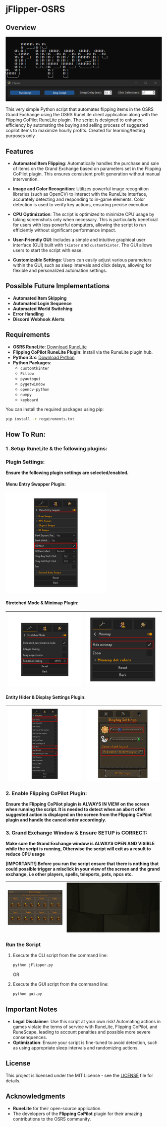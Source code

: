# jFlipper-OSRS

## Overview

![GUI](src/images/settings/guiexample.png)

This very simple Python script that automates flipping items in the OSRS Grand Exchange using the OSRS RuneLite client application along with the Flipping CoPilot RuneLite plugin. The script is designed to enhance efficiency by automating the buying and selling process of suggested copilot items to maximize hourly profits. Created for learning/testing purposes only

## Features

- **Automated Item Flipping**: Automatically handles the purchase and sale of items on the Grand Exchange based on parameters set in the Flipping CoPilot plugin. This ensures consistent profit generation without manual intervention.

- **Image and Color Recognition**: Utilizes powerful image recognition libraries (such as OpenCV) to interact with the RuneLite interface, accurately detecting and responding to in-game elements. Color detection is used to verify key actions, ensuring precise execution.

- **CPU Optimization**: The script is optimized to minimize CPU usage by taking screenshots only when necessary. This is particularly beneficial for users with less powerful computers, allowing the script to run efficiently without significant performance impact.

- **User-Friendly GUI**: Includes a simple and intuitive graphical user interface (GUI) built with `tkinter` and `customtkinter`. The GUI allows users to start the script with ease.

- **Customizable Settings**: Users can easily adjust various parameters within the GUI, such as sleep intervals and click delays, allowing for flexible and personalized automation settings.

## Possible Future Implementations

- **Automated Item Skipping**
- **Automated Login Sequence**
- **Automated World Switching**
- **Error Handling**
- **Discord Webhook Alerts**

## Requirements

- **OSRS RuneLite**: [Download RuneLite](https://runelite.net/)
- **Flipping CoPilot RuneLite Plugin**: Install via the RuneLite plugin hub.
- **Python 3.x**: [Download Python](https://www.python.org/)
- **Python Packages**:
  - `customtkinter`
  - `Pillow`
  - `pyautogui`
  - `pygetwindow`
  - `opencv-python`
  - `numpy`
  - `keyboard`

You can install the required packages using pip:

```bash
pip install -r requirements.txt
```

## How To Run:

### 1 .Setup RuneLite & the following plugins:

### Plugin Settings:

**Ensure the following plugin settings are selected/enabled.**

#### Menu Entry Swapper Plugin:

![Menu Entry Swapper](src/images/settings/menuentryswapper.png)

#### Stretched Mode & Minimap Plugin:

| ![Stretched Mode](src/images/settings/stretchedmode.png) | ![Minimap](src/images/settings/minimap.png) |
| :------------------------------------------------------: | :-----------------------------------------: |

#### Entity Hider & Display Settings Plugin:

| ![Entity Hider](src/images/settings/entityhider.png) | ![Display Settings](src/images/settings/displaysettings.png) |
| :--------------------------------------------------: | :----------------------------------------------------------: |

### 2. Enable Flipping CoPilot Plugin:

**Ensure the Flipping CoPilot plugin is **ALWAYS IN VIEW** on the screen when running the script. It is needed to detect when an abort offer suggested action is displayed on the screen from the Flipping CoPilot plugin and handle the cancel order accordingly.**

### 3. Grand Exchange Window & Ensure SETUP is CORRECT:

**Make sure the Grand Exchange window is **ALWAYS OPEN AND VISIBLE** while the script is running, Otherwise the script will exit as a result to reduce CPU usage**

**[IMPORTANT!] Before you run the script ensure that there is nothing that could possible trigger a misclick in your view of the screen and the grand exchange, i.e other players, spells, teleports, pets, npcs etc.**

| ![Grand Exchange Window](src/images/settings/ge.png) | ![Blank Screen Example](src/images/settings/blank.png) |
| :--------------------------------------------------: | :----------------------------------------------------: |

### Run the Script

1. Execute the CLI script from the command line:

   ```bash
   python jFlipper.py
   ```

   OR

2. Execute the GUI script from the command line:

   ```bash
   python gui.py
   ```

## Important Notes

- **Legal Disclaimer**: Use this script at your own risk! Automating actions in games violate the terms of service with RuneLite, Flipping CoPilot, and RuneScape, leading to account penalties and possible more severe consenquences.
- **Optimization**: Ensure your script is fine-tuned to avoid detection, such as using appropriate sleep intervals and randomizing actions.

## License

This project is licensed under the MIT License - see the [LICENSE](LICENSE) file for details.

## Acknowledgments

- **RuneLite** for their open-source application.
- The developers of the **Flipping CoPilot** plugin for their amazing contributions to the OSRS community.
